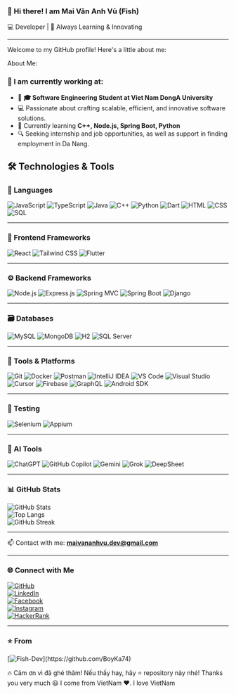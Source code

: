 ### 👋 Hi there! I am Mai Văn Anh Vủ (Fish)
💻 Developer | 🚀  Always Learning & Innovating

---
Welcome to my GitHub profile! Here's a little about me:

About Me:
### 🔭 I am currently working at:  
- 🏫 **🎓 Software Engineering Student at Viet Nam DongA University**
- 💻 Passionate about crafting scalable, efficient, and innovative software solutions.
- 🌱 Currently learning **C++, Node.js, Spring Boot, Python**  
- 🔍 Seeking internship and job opportunities, as well as support in finding employment in Da Nang. 

## 🛠 Technologies & Tools

### 🧠 Languages
![JavaScript](https://img.shields.io/badge/JavaScript-F7DF1E?style=for-the-badge&logo=javascript&logoColor=black)
![TypeScript](https://img.shields.io/badge/TypeScript-3178C6?style=for-the-badge&logo=typescript&logoColor=white)
![Java](https://img.shields.io/badge/Java-007396?style=for-the-badge&logo=java&logoColor=white)
![C++](https://img.shields.io/badge/C++-00599C?style=for-the-badge&logo=cplusplus&logoColor=white)
![Python](https://img.shields.io/badge/Python-3776AB?style=for-the-badge&logo=python&logoColor=white)
![Dart](https://img.shields.io/badge/Dart-0175C2?style=for-the-badge&logo=dart&logoColor=white)
![HTML](https://img.shields.io/badge/HTML-E34F26?style=for-the-badge&logo=html5&logoColor=white)
![CSS](https://img.shields.io/badge/CSS-1572B6?style=for-the-badge&logo=css3&logoColor=white)
![SQL](https://img.shields.io/badge/SQL-003B57?style=for-the-badge&logo=sqlite&logoColor=white)

---

### 🎨 Frontend Frameworks
![React](https://img.shields.io/badge/React-20232A?style=for-the-badge&logo=react&logoColor=61DAFB)
![Tailwind CSS](https://img.shields.io/badge/Tailwind_CSS-38B2AC?style=for-the-badge&logo=tailwind-css&logoColor=white)
![Flutter](https://img.shields.io/badge/Flutter-02569B?style=for-the-badge&logo=flutter&logoColor=white)

---

### ⚙️ Backend Frameworks
![Node.js](https://img.shields.io/badge/Node.js-339933?style=for-the-badge&logo=nodedotjs&logoColor=white)
![Express.js](https://img.shields.io/badge/Express.js-000000?style=for-the-badge&logo=express&logoColor=white)
![Spring MVC](https://img.shields.io/badge/Spring%20MVC-6DB33F?style=for-the-badge&logo=spring&logoColor=white)
![Spring Boot](https://img.shields.io/badge/Spring%20Boot-6DB33F?style=for-the-badge&logo=springboot&logoColor=white)
![Django](https://img.shields.io/badge/Django-092E20?style=for-the-badge&logo=django&logoColor=white)

---

### 🗃️ Databases
![MySQL](https://img.shields.io/badge/MySQL-4479A1?style=for-the-badge&logo=mysql&logoColor=white)
![MongoDB](https://img.shields.io/badge/MongoDB-47A248?style=for-the-badge&logo=mongodb&logoColor=white)
![H2](https://img.shields.io/badge/H2-263238?style=for-the-badge&logo=h2&logoColor=white)
![SQL Server](https://img.shields.io/badge/SQL%20Server-CC2927?style=for-the-badge&logo=microsoft-sql-server&logoColor=white)

---

### 🔧 Tools & Platforms
![Git](https://img.shields.io/badge/Git-F05032?style=for-the-badge&logo=git&logoColor=white)
![Docker](https://img.shields.io/badge/Docker-2496ED?style=for-the-badge&logo=docker&logoColor=white)
![Postman](https://img.shields.io/badge/Postman-FF6C37?style=for-the-badge&logo=postman&logoColor=white)
![IntelliJ IDEA](https://img.shields.io/badge/IntelliJ%20IDEA-000000?style=for-the-badge&logo=intellij-idea&logoColor=white)
![VS Code](https://img.shields.io/badge/VS%20Code-007ACC?style=for-the-badge&logo=visual-studio-code&logoColor=white)
![Visual Studio](https://img.shields.io/badge/Visual%20Studio-5C2D91?style=for-the-badge&logo=visual-studio&logoColor=white)
![Cursor](https://img.shields.io/badge/Cursor-000000?style=for-the-badge&logo=data:image/svg+xml;base64,...&logoColor=white)
![Firebase](https://img.shields.io/badge/Firebase-FFCA28?style=for-the-badge&logo=firebase&logoColor=black)
![GraphQL](https://img.shields.io/badge/GraphQL-E10098?style=for-the-badge&logo=graphql&logoColor=white)
![Android SDK](https://img.shields.io/badge/Android%20SDK-3DDC84?style=for-the-badge&logo=android&logoColor=white)

---

### 🧪 Testing
![Selenium](https://img.shields.io/badge/Selenium-43B02A?style=for-the-badge&logo=selenium&logoColor=white)
![Appium](https://img.shields.io/badge/Appium-00A1F1?style=for-the-badge&logo=appium&logoColor=white)

---

### 🤖 AI Tools
![ChatGPT](https://img.shields.io/badge/ChatGPT-00A67E?style=for-the-badge&logo=openai&logoColor=white)
![GitHub Copilot](https://img.shields.io/badge/Copilot-000000?style=for-the-badge&logo=github&logoColor=white)
![Gemini](https://img.shields.io/badge/Gemini-4285F4?style=for-the-badge&logo=google&logoColor=white)
![Grok](https://img.shields.io/badge/Grok-FFAD1F?style=for-the-badge&logo=x&logoColor=black)
![DeepSheet](https://img.shields.io/badge/DeepSheet-FF4081?style=for-the-badge&logo=google-sheets&logoColor=white)


---

### 📊 GitHub Stats  
![GitHub Stats](https://github-readme-stats.vercel.app/api?username=BoyKa74&show_icons=true&theme=radical)  
![Top Langs](https://github-readme-stats.vercel.app/api/top-langs/?username=BoyKa74&layout=compact&theme=radical)  
![GitHub Streak](https://github-readme-streak-stats.herokuapp.com/?user=BoyKa74&theme=dark)


---

📫 Contact with me: **[maivananhvu.dev@gmail.com](mailto:maivananhvu.dev@gmail.com)**  

---

### 🌐 Connect with Me
[![GitHub](https://img.shields.io/badge/GitHub-000?style=for-the-badge&logo=github)](https://github.com/BoyKa74)  
[![LinkedIn](https://img.shields.io/badge/LinkedIn-0077B5?style=for-the-badge&logo=linkedin)](https://www.linkedin.com/in/mai-văn-anh-vủ-8793512bb)  
[![Facebook](https://img.shields.io/badge/Facebook-1877F2?style=for-the-badge&logo=facebook)](https://web.facebook.com/mvav2k4)  
[![Instagram](https://img.shields.io/badge/Instagram-E4405F?style=for-the-badge&logo=instagram)](https://www.instagram.com/oldsouls_2k4dz)  
[![HackerRank](https://img.shields.io/badge/HackerRank-2EC866?style=for-the-badge&logo=hackerrank)](https://www.hackerrank.com/maivuksit)  

---

### ⭐️ From  
[![Fish-Dev]([[https://png.pngtree.com/png-vector/20240613/ourlarge/pngtree-businessman-avatar-in-circular-frame-illustration-png-image_12732702.png](https://png.pngtree.com/png-vector/20240613/ourlarge/pngtree-businessman-avatar-in-circular-frame-illustration-png-image_12732702.png](https://hoanghamobile.com/tin-tuc/wp-content/webp-express/webp-images/uploads/2024/05/anh-viet-nam-1.jpg.webp)))](https://github.com/BoyKa74)  

🔥 Cảm ơn vì đã ghé thăm! Nếu thấy hay, hãy ⭐ repository này nhé! Thanks you very much 😃 I come from VietNam ❤️. I love VietNam

